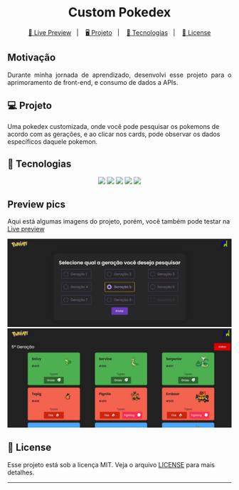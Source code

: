 <h1 align="center">
  Custom Pokedex
</h1>

<p align="center">
  <a href="https://custom-pokedex.vercel.app/">🔗 Live Preview</a>&nbsp;&nbsp;&nbsp;|&nbsp;&nbsp;&nbsp;
  <a href="#-projeto">🖥️ Projeto</a>&nbsp;&nbsp;&nbsp;|&nbsp;&nbsp;&nbsp;
  <a href="#-tecnologias">🚀 Tecnologias</a>&nbsp;&nbsp;&nbsp;|&nbsp;&nbsp;&nbsp;
  <a href="#-license">📝 License</a>
</p>

## Motivação

<p align="justify">Durante minha jornada de aprendizado, desenvolvi esse projeto para o aprimoramento de front-end, e consumo de dados a APIs.</p>

## 💻 Projeto

Uma pokedex customizada, onde você pode pesquisar os pokemons de acordo com as gerações, e ao clicar nos cards, pode observar os dados específicos daquele pokemon.

## 🚀 Tecnologias

<p align="center">
  <img src="https://img.shields.io/badge/html5-%23E34F26.svg?style=for-the-badge&logo=html5&logoColor=white" />
  <img src="https://img.shields.io/badge/react-%2320232a.svg?style=for-the-badge&logo=react&logoColor=%2361DAFB" />
  <img src="https://img.shields.io/badge/TypeScript-007ACC?style=for-the-badge&logo=typescript&logoColor=white" />
  <img src="https://img.shields.io/badge/styled--components-DB7093?style=for-the-badge&logo=styled-components&logoColor=white" />
  <img src="https://img.shields.io/badge/-Axios-5A29E4?logo=axios&logoColor=white&style=for-the-badge" />
</p>

## Preview pics

<p>Aqui está algumas imagens do projeto, porém, você também pode testar na <a href="https://custom-pokedex.vercel.app/" target="_blank">Live preview</a></p>

 <div align="center">
 <img src="https://github.com/Maycomwill/CustomPokedex/blob/master/public/Prints/1.jpg?raw=true" width: 700px/>
 </div>

 <div align="center">
 <img src="https://github.com/Maycomwill/CustomPokedex/blob/master/public/Prints/2.jpg?raw=true" width: 700px/>
 </div>

## 📝 License

Esse projeto está sob a licença MIT. Veja o arquivo [LICENSE](LICENSE) para mais detalhes.

---
